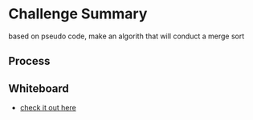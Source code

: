 # Challenge Summary

based on pseudo code, make an algorith that will conduct a merge sort

## Process


## Whiteboard

- [check it out here](README.md)